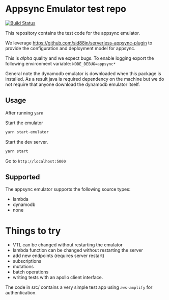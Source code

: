 # Appsync Emulator test repo
[![Build Status](https://travis-ci.com/ConduitVC/appsync-serverless-emulator-example.svg?branch=master)](https://travis-ci.com/ConduitVC/appsync-serverless-emulator-example)

This repository contains the test code for the appsync emulator.

We leverage https://github.com/sid88in/serverless-appsync-plugin to provide
the configuration and deployment model for appsync.

This is _alpha_ quality and we expect bugs. To enable logging export the following
environment variable: `NODE_DEBUG=appsync*`

General note the dynamodb emulator is downloaded when this package is installed. 
As a result java is required dependency on the machine but we do not require
that anyone download the dynamodb emulator itself.

## Usage

After running `yarn`

Start the emulator

```js
yarn start-emulator
```

Start the dev server.

```js
yarn start
```

Go to `http://localhost:5000`

## Supported

The appsync emulator supports the following source types:

  - lambda
  - dynamodb
  - none

# Things to try

  - VTL can be changed without restarting the emulator
  - lambda function can be changed without restarting the server
  - add new endpoints (requires server restart)
  - subscriptions
  - mutations
  - batch operations
  - writing tests with an apollo client interface.

The code in src/ contains a very simple test app using `aws-amplify` for
authentication.
